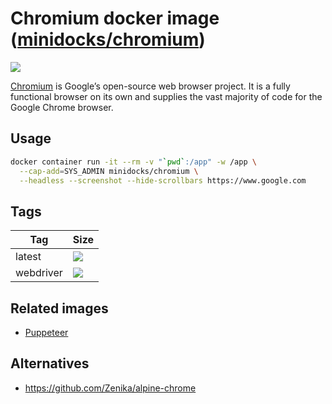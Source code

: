 Chromium docker image ([minidocks/chromium](https://hub.docker.com/r/minidocks/chromium))
=========================================================================================

![](https://upload.wikimedia.org/wikipedia/commons/thumb/f/f3/Chromium_Material_Icon.png/100px-Chromium_Material_Icon.png)

[Chromium](https://www.chromium.org/Home) is Google’s open-source web browser
project. It is a fully functional browser on its own and supplies the vast
majority of code for the Google Chrome browser.

Usage
-----

```bash
docker container run -it --rm -v "`pwd`:/app" -w /app \
  --cap-add=SYS_ADMIN minidocks/chromium \
  --headless --screenshot --hide-scrollbars https://www.google.com
```

Tags
----

| Tag       | Size                                                                                                                |
|-----------|---------------------------------------------------------------------------------------------------------------------|
| latest    | ![](https://img.shields.io/docker/image-size/minidocks/chromium/latest?style=flat-square&logo=docker&label=size)    |
| webdriver | ![](https://img.shields.io/docker/image-size/minidocks/chromium/webdriver?style=flat-square&logo=docker&label=size) |

Related images
--------------

-   [Puppeteer](https://github.com/minidocks/puppeteer)

Alternatives
------------

-   https://github.com/Zenika/alpine-chrome
